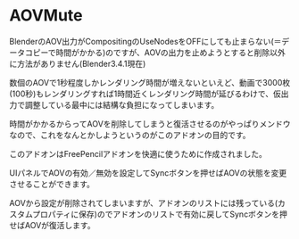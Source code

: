 # AOVMute

BlenderのAOV出力がCompositingのUseNodesをOFFにしても止まらない(＝データコピーで時間がかかる)のですが、AOVの出力を止めようとすると削除以外に方法がありません(Blender3.4.1現在)

数個のAOVで1秒程度しかレンダリング時間が増えないといえど、動画で3000枚(100秒)もレンダリングすれば1時間近くレンダリング時間が延びるわけで、仮出力で調整している最中には結構な負担になってしまいます。

時間がかかるからってAOVを削除してしまうと復活させるのがやっぱりメンドウなので、これをなんとかしようというのがこのアドオンの目的です。

このアドオンはFreePencilアドオンを快適に使うために作成されました。

UIパネルでAOVの有効／無効を設定してSyncボタンを押せばAOVの状態を変更させることができます。

AOVから設定が削除されてしまいますが、アドオンのリストには残っている(カスタムプロパティに保存)のでアドオンのリストで有効に戻してSyncボタンを押せばAOVが復活します。
